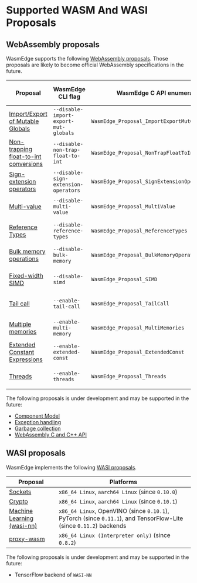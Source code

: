 # Supported WASM And WASI Proposals

## WebAssembly proposals

WasmEdge supports the following [WebAssembly proposals](https://github.com/WebAssembly/proposals). Those proposals are likely to become official WebAssembly specifications in the future.

| Proposal                                  | WasmEdge CLI flag                     | WasmEdge C API enumeration                       | Default turning on | Interpreter mode   | AOT mode           |
| ----------------------------------------- | ------------------------------------- | ------------------------------------------------ | ------------------ | ------------------ | ------------------ |
| [Import/Export of Mutable Globals][]      | `--disable-import-export-mut-globals` | `WasmEdge_Proposal_ImportExportMutGlobals`       | ✓ (since `0.8.2`)  | ✓                  | ✓                  |
| [Non-trapping float-to-int conversions][] | `--disable-non-trap-float-to-int`     | `WasmEdge_Proposal_NonTrapFloatToIntConversions` | ✓ (since `0.8.2`)  | ✓                  | ✓                  |
| [Sign-extension operators][]              | `--disable-sign-extension-operators`  | `WasmEdge_Proposal_SignExtensionOperators`       | ✓ (since `0.8.2`)  | ✓                  | ✓                  |
| [Multi-value][]                           | `--disable-multi-value`               | `WasmEdge_Proposal_MultiValue`                   | ✓ (since `0.8.2`)  | ✓                  | ✓                  |
| [Reference Types][]                       | `--disable-reference-types`           | `WasmEdge_Proposal_ReferenceTypes`               | ✓ (since `0.8.2`)  | ✓                  | ✓                  |
| [Bulk memory operations][]                | `--disable-bulk-memory`               | `WasmEdge_Proposal_BulkMemoryOperations`         | ✓ (since `0.8.2`)  | ✓                  | ✓                  |
| [Fixed-width SIMD][]                      | `--disable-simd`                      | `WasmEdge_Proposal_SIMD`                         | ✓ (since `0.9.0`)  | ✓ (since `0.8.2`)  | ✓ (since `0.8.2`)  |
| [Tail call][]                             | `--enable-tail-call`                  | `WasmEdge_Proposal_TailCall`                     |                    | ✓ (since `0.10.0`) | ✓ (since `0.10.0`) |
| [Multiple memories][]                     | `--enable-multi-memory`               | `WasmEdge_Proposal_MultiMemories`                |                    | ✓ (since `0.9.1`)  | ✓ (since `0.9.1`)  |
| [Extended Constant Expressions][]         | `--enable-extended-const`             | `WasmEdge_Proposal_ExtendedConst`                |                    | ✓ (since `0.10.0`) | ✓ (since `0.10.0`) |
| [Threads][]                               | `--enable-threads`                    | `WasmEdge_Proposal_Threads`                      |                    | ✓ (since `0.10.1`) | ✓ (since `0.10.1`) |

The following proposals is under development and may be supported in the future:

* [Component Model][]
* [Exception handling][]
* [Garbage collection][]
* [WebAssembly C and C++ API][]

[Import/Export of Mutable Globals]: https://github.com/WebAssembly/mutable-global
[Non-trapping float-to-int conversions]: https://github.com/WebAssembly/nontrapping-float-to-int-conversions
[Sign-extension operators]: https://github.com/WebAssembly/sign-extension-ops
[Multi-value]: https://github.com/WebAssembly/multi-value
[Reference Types]: https://github.com/WebAssembly/reference-types
[Bulk memory operations]: https://github.com/WebAssembly/bulk-memory-operations
[Fixed-width SIMD]: https://github.com/webassembly/simd
[Tail call]: https://github.com/WebAssembly/tail-call
[Multiple memories]: https://github.com/WebAssembly/multi-memory
[Extended Constant Expressions]: https://github.com/WebAssembly/extended-const
[Threads]: https://github.com/webassembly/threads
[Component Model]: https://github.com/WebAssembly/component-model
[Exception handling]: https://github.com/WebAssembly/exception-handling
[Garbage collection]: https://github.com/WebAssembly/gc
[WebAssembly C and C++ API]: https://github.com/WebAssembly/wasm-c-api

## WASI proposals

WasmEdge implements the following [WASI proposals](https://github.com/WebAssembly/WASI/blob/main/Proposals.md).

| Proposal                       | Platforms                                                                                                          |
| ------------------------------ | ------------------------------------------------------------------------------------------------------------------ |
| [Sockets][]                    | `x86_64 Linux`, `aarch64 Linux` (since `0.10.0`)                                                                   |
| [Crypto][]                     | `x86_64 Linux`, `aarch64 Linux` (since `0.10.1`)                                                                   |
| [Machine Learning (wasi-nn)][] | `x86_64 Linux`, OpenVINO (since `0.10.1`), PyTorch (since `0.11.1`), and TensorFlow-Lite (since `0.11.2`) backends |
| [proxy-wasm][]                 | `x86_64 Linux (Interpreter only)` (since `0.8.2`)                                                                  |

The following proposals is under development and may be supported in the future:

* TensorFlow backend of `WASI-NN`

[Sockets]: https://github.com/WebAssembly/wasi-sockets
[Crypto]: https://github.com/WebAssembly/wasi-crypto
[Machine Learning (wasi-nn)]: https://github.com/WebAssembly/wasi-nn
[proxy-wasm]: https://github.com/proxy-wasm/spec
